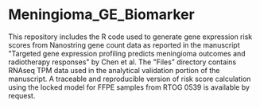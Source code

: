 # Meningioma_GE_Biomarker
This repository includes the R code used to generate gene expression risk scores from Nanostring gene count data as reported in the manuscript "Targeted gene expression profiling predicts meningioma outcomes and radiotherapy responses" by Chen et al. The "Files" directory contains RNAseq TPM data used in the analytical validation portion of the manuscript. A traceable and reproducible version of risk score calculation using the locked model for FFPE samples from RTOG 0539 is available by request.
